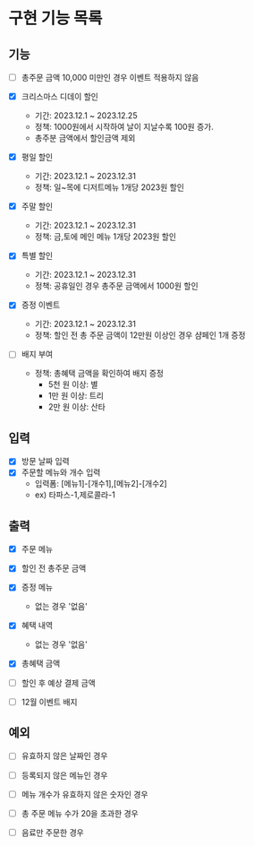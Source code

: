 # 구현 기능 목록


## 기능

* [ ] 총주문 금액 10,000 미만인 경우 이벤트 적용하지 않음
* [x] 크리스마스 디데이 할인
  * 기간: 2023.12.1 ~ 2023.12.25
  * 정책: 1000원에서 시작하여 날이 지날수록 100원 증가.
  * 총주분 금액에서 할인금액 제외
* [x] 평일 할인
  * 기간: 2023.12.1 ~ 2023.12.31
  * 정책: 일~목에 디저트메뉴 1개당 2023원 할인
* [x] 주말 할인
  * 기간: 2023.12.1 ~ 2023.12.31
  * 정책: 금,토에 메인 메뉴 1개당 2023원 할인
* [x] 특별 할인
  * 기간: 2023.12.1 ~ 2023.12.31
  * 정책: 공휴일인 경우 총주문 금액에서 1000원 할인
* [x] 증정 이벤트
  * 기간: 2023.12.1 ~ 2023.12.31
  * 정책: 할인 전 총 주문 금액이 12만원 이상인 경우 샴페인 1개 증정

* [ ] 배지 부여
  * 정책: 총혜택 금액을 확인하여 배지 증정
    * 5천 원 이상: 별
    * 1만 원 이상: 트리
    * 2만 원 이상: 산타



## 입력

* [x] 방문 날짜 입력
* [x] 주문할 메뉴와 개수 입력
  * 입력폼: [메뉴1]-[개수1],[메뉴2]-[개수2]
  * ex) 타파스-1,제로콜라-1


## 출력

* [x] 주문 메뉴
* [x] 할인 전 총주문 금액
* [x] 증정 메뉴
  * 없는 경우 '없음'
* [x] 혜택 내역
  * 없는 경우 '없음'
* [x] 총혜택 금액
* [ ] 할인 후 예상 결제 금액
* [ ] 12월 이벤트 배지


## 예외

* [ ] 유효하지 않은 날짜인 경우
* [ ] 등록되지 않은 메뉴인 경우
* [ ] 메뉴 개수가 유효하지 않은 숫자인 경우
* [ ] 총 주문 메뉴 수가 20을 초과한 경우
* [ ] 음료만 주문한 경우

